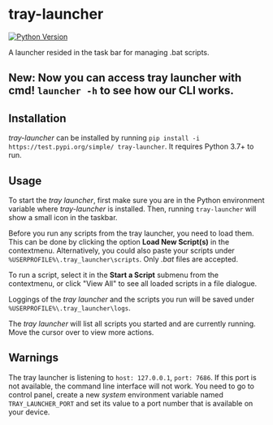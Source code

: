 # tray-launcher

[![Python Version](https://img.shields.io/badge/python-3.7+-blue.svg)](https://docs.python.org/3.7/)

A launcher resided in the task bar for managing .bat scripts.

## New: Now you can access tray launcher with cmd! `launcher -h` to see how our CLI works. ##

## Installation

*tray-launcher* can be installed by running `pip install -i https://test.pypi.org/simple/ tray-launcher`. It requires Python 3.7+ to run.

## Usage

To start the *tray launcher*, first make sure you are in the Python environment variable where *tray-launcher* is installed. Then, running `tray-launcher` will show a small icon in the taskbar.

Before you run any scripts from the tray launcher, you need to load them. This can be done by clicking the option **Load New Script(s)** in the contextmenu. Alternatively, you could also paste your scripts under `%USERPROFILE%\.tray_launcher\scripts`. Only *.bat* files are accepted.

To run a script, select it in the **Start a Script** submenu from the contextmenu, or click "View All" to see all loaded scripts in a file dialogue. 

Loggings of the *tray launcher* and the scripts you run will be saved under `%USERPROFILE%\.tray_launcher\logs`.

The *tray launcher* will list all scripts you started and are currently running. Move the cursor over to view more actions.

## Warnings

The tray launcher is listening to `host: 127.0.0.1`, `port: 7686`. If this port is not available, the command line interface will not work. You need to go to control panel, create a new *system* environment variable named `TRAY_LAUNCHER_PORT` and set its value to a port number that is available on your device.
